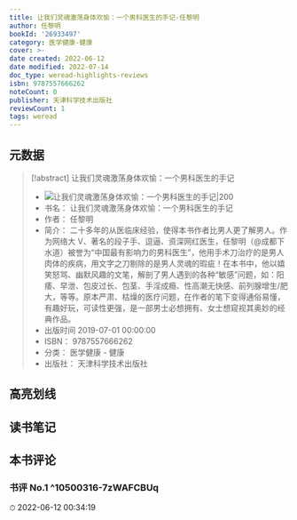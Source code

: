 ```yaml
---
title: 让我们灵魂激荡身体欢愉：一个男科医生的手记-任黎明
author: 任黎明
bookId: '26933497'
category: 医学健康-健康
cover: >-
date created: 2022-06-12
date modified: 2022-07-14
doc_type: weread-highlights-reviews
isbn: 9787557666262
noteCount: 0
publisher: 天津科学技术出版社
reviewCount: 1
tags: weread
---
```


## 元数据

> [!abstract] 让我们灵魂激荡身体欢愉：一个男科医生的手记
> - ![ 让我们灵魂激荡身体欢愉：一个男科医生的手记|200](https://wfqqreader-1252317822.image.myqcloud.com/cover/497/26933497/t7_26933497.jpg)
> - 书名： 让我们灵魂激荡身体欢愉：一个男科医生的手记
> - 作者： 任黎明
> - 简介： 二十多年的从医临床经验，使得本书作者比男人更了解男人。作为网络大 V、著名的段子手、逗逼、资深网红医生，任黎明（@成都下水道）被誉为“中国最有影响力的男科医生”，他用手术刀治疗的是男人肉体的疾病，用文字之刀剔除的是男人灵魂的瑕疵！在本书中，他以嬉笑怒骂、幽默风趣的文笔，解剖了男人遇到的各种“敏感”问题，如：阳痿、早泄、包皮过长、包茎、手淫成瘾、性高潮无快感、前列腺增生/肥大，等等。原本严肃、枯燥的医疗问题，在作者的笔下变得通俗易懂，有趣好玩，可读性更强，是一部男士必想拥有、女士想窥视其奥妙的经典作品。
> - 出版时间 2019-07-01 00:00:00
> - ISBN： 9787557666262
> - 分类： 医学健康 - 健康
> - 出版社： 天津科学技术出版社

## 高亮划线

## 读书笔记

## 本书评论

### 书评 No.1 ^10500316-7zWAFCBUq

⏱ 2022-06-12 00:34:19
